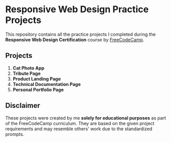 # Responsive Web Design Practice Projects

This repository contains all the practice projects I completed during the **Responsive Web Design Certification** course by [FreeCodeCamp](https://www.freecodecamp.org/learn/).

## Projects

1. **Cat Photo App**
2. **Tribute Page**
3. **Product Landing Page**
4. **Technical Documentation Page**
5. **Personal Portfolio Page**

##  Disclaimer

These projects were created by me **solely for educational purposes** as part of the FreeCodeCamp curriculum. They are based on the given project requirements and may resemble others' work due to the standardized prompts.


